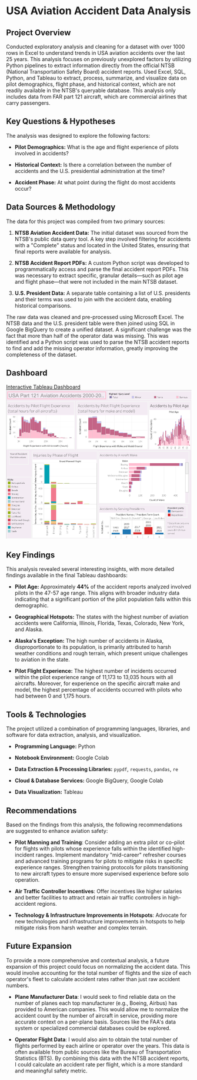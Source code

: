 # USA Aviation Accident Data Analysis

## Project Overview

Conducted exploratory analysis and cleaning for a dataset with over 1000 rows in Excel to understand trends in USA aviation accidents over the last 25 years. This analysis focuses on previously unexplored factors by utilizing Python pipelines to extract information directly from the official NTSB (National Transportation Safety Board) accident reports. Used Excel, SQL, Python, and Tableau to extract, process, summarize, and visualize data on pilot demographics, flight phase, and historical context, which are not readily available in the NTSB's queryable database. This analysis only includes data from FAR part 121 aircraft, which are commercial airlines that carry passengers.

## Key Questions & Hypotheses

The analysis was designed to explore the following factors:

* **Pilot Demographics:** What is the age and flight experience of pilots involved in accidents?

* **Historical Context:** Is there a correlation between the number of accidents and the U.S. presidential administration at the time?

* **Accident Phase:** At what point during the flight do most accidents occur?

## Data Sources & Methodology

The data for this project was compiled from two primary sources:

1. **NTSB Aviation Accident Data:** The initial dataset was sourced from the NTSB's public data query tool. A key step involved filtering for accidents with a "Complete" status and located in the United States, ensuring that final reports were available for analysis.

2. **NTSB Accident Report PDFs:** A custom Python script was developed to programmatically access and parse the final accident report PDFs. This was necessary to extract specific, granular details—such as pilot age and flight phase—that were not included in the main NTSB dataset.

3. **U.S. President Data:** A separate table containing a list of U.S. presidents and their terms was used to join with the accident data, enabling historical comparisons.

The raw data was cleaned and pre-processed using Microsoft Excel. The NTSB data and the U.S. president table were then joined using SQL in Google BigQuery to create a unified dataset. A significant challenge was the fact that more than half of the operator data was missing. This was identified and a Python script was used to parse the NTSB accident reports to find and add the missing operator information, greatly improving the completeness of the dataset.

## Dashboard
[Interactive Tableau Dashboard](https://public.tableau.com/shared/B3625B7GD?:display_count=n&:origin=viz_share_link)
![Dashboard](Dashboard.png)

## Key Findings

This analysis revealed several interesting insights, with more detailed findings available in the final Tableau dashboards:

* **Pilot Age:** Approximately **44%** of the accident reports analyzed involved pilots in the 47-57 age range. This aligns with broader industry data indicating that a significant portion of the pilot population falls within this demographic.

* **Geographical Hotspots:** The states with the highest number of aviation accidents were California, Illinois, Florida, Texas, Colorado, New York, and Alaska.

* **Alaska's Exception:** The high number of accidents in Alaska, disproportionate to its population, is primarily attributed to harsh weather conditions and rough terrain, which present unique challenges to aviation in the state.

* **Pilot Flight Experience:** The highest number of incidents occurred within the pilot experience range of 11,173 to 13,035 hours with all aircrafts. Moreover, for experience on the specific aircraft make and model, the highest percentage of accidents occurred with pilots who had between 0 and 1,175 hours.

## Tools & Technologies

The project utilized a combination of programming languages, libraries, and software for data extraction, analysis, and visualization.

* **Programming Language:** Python

* **Notebook Environment:** Google Colab

* **Data Extraction & Processing Libraries:** `pypdf`, `requests`, `pandas`, `re`

* **Cloud & Database Services:** Google BigQuery, Google Colab

* **Data Visualization:** Tableau

## Recommendations
Based on the findings from this analysis, the following recommendations are suggested to enhance aviation safety:

* **Pilot Manning and Training**: Consider adding an extra pilot or co-pilot for flights with pilots whose experience falls within the identified high-incident ranges. Implement mandatory "mid-career" refresher courses and advanced training programs for pilots to mitigate risks in specific experience ranges. Strengthen training protocols for pilots transitioning to new aircraft types to ensure more supervised experience before solo operation.

* **Air Traffic Controller Incentives**: Offer incentives like higher salaries and better facilities to attract and retain air traffic controllers in high-accident regions.

* **Technology & Infrastructure Improvements in Hotspots**: Advocate for new technologies and infrastructure improvements in hotspots to help mitigate risks from harsh weather and complex terrain.

## Future Expansion
To provide a more comprehensive and contextual analysis, a future expansion of this project could focus on normalizing the accident data. This would involve accounting for the total number of flights and the size of each operator's fleet to calculate accident rates rather than just raw accident numbers.

* **Plane Manufacturer Data**: I would seek to find reliable data on the number of planes each top manufacturer (e.g., Boeing, Airbus) has provided to American companies. This would allow me to normalize the accident count by the number of aircraft in service, providing more accurate context on a per-plane basis. Sources like the FAA's data system or specialized commercial databases could be explored.

* **Operator Flight Data**: I would also aim to obtain the total number of flights performed by each airline or operator over the years. This data is often available from public sources like the Bureau of Transportation Statistics (BTS). By combining this data with the NTSB accident reports, I could calculate an accident rate per flight, which is a more standard and meaningful safety metric.
